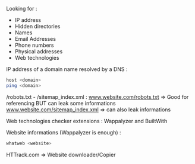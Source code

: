 Looking for :
- IP address
- Hidden directories
- Names
- Email Addresses
- Phone numbers
- Physical addresses
- Web technologies

IP address of a domain name resolved by a DNS :
```bash
host <domain>
ping <domain>
```

/robots.txt   -   /sitemap_index.xml :
	www.website.com/robots.txt => Good for referencing BUT can leak some informations
	www.website.com/sitemap_index.xml => can also leak informations


Web technologies checker extensions :
	Wappalyzer and BuiltWith

Website informations (Wappalyzer is enough) :
```bash
whatweb <website>
```


HTTrack.com => Website downloader/Copier
